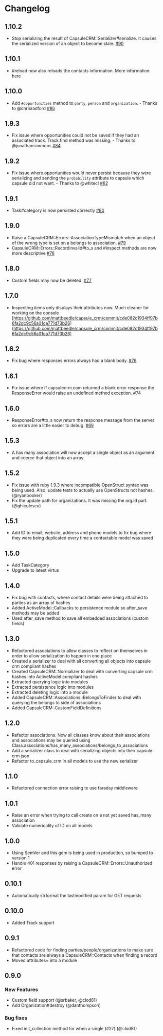 # Changelog

## 1.10.2

- Stop serializing the result of CapsuleCRM::Serializer#serialize. It causes
  the serialized version of an object to become stale.
  [#90](https://github.com/mattbeedle/capsule_crm/pull/90)

## 1.10.1

- #reload now also reloads the contacts information. More information
  [here](https://github.com/mattbeedle/capsule_crm/issues/89#issuecomment-71309322)

## 1.10.0

- Add ```#opportunities``` method to ```party```, ```person```
  and ```organization```. - Thanks to @chrisradford
  [#86](https://github.com/mattbeedle/capsule_crm/pull/86)

## 1.9.3

- Fix issue where opportunities could not be saved if they had an associated
  track. Track.find method was missing. - Thanks to @jonathansimmons
  [#84](https://github.com/mattbeedle/capsule_crm/pull/84)

## 1.9.2

- Fix issue where opportunities would never persist because they were
  serializing and sending the ```probability``` attribute to capsule which
  capsule did not want. - Thanks to @whitecl
  [#82](https://github.com/mattbeedle/capsule_crm/pull/82)

## 1.9.1

- Task#category is now persisted correctly
  [#80](https://github.com/mattbeedle/capsule_crm/pull/80)

## 1.9.0

- Raise a CapsuleCRM::Errors::AssociationTypeMismatch when an object of the
  wrong type is set on a belongs to association.
  [#79](https://github.com/mattbeedle/capsule_crm/pull/79)
- CapsuleCRM::Errors::RecordInvalid#to_s and #inspect methods are now more
  descriptive [#78](https://github.com/mattbeedle/capsule_crm/pull/78)

## 1.8.0

- Custom fields may now be deleted.
  [#77](https://github.com/mattbeedle/capsule_crm/pull/77)

## 1.7.0

- Inspecting items only displays their attributes now. Much cleaner for working
  on the console
  [https://github.com/mattbeedle/capsule_crm/commit/cde082c1934ff97b6fa2dc9c56a01ca771d73b26](https://github.com/mattbeedle/capsule_crm/commit/cde082c1934ff97b6fa2dc9c56a01ca771d73b26)

## 1.6.2

- Fix bug where responses errors always had a blank body.
  [#76](https://github.com/mattbeedle/capsule_crm/pull/76)

## 1.6.1

- Fix issue where if capsulecrm.com returned a blank error response the
  ResponseError would raise an undefined method exception.
  [#74](https://github.com/mattbeedle/capsule_crm/pull/74)

## 1.6.0

- ResponseError#to_s now return the response message from the server so errors
  are a little easier to debug.
  [#69](https://github.com/mattbeedle/capsule_crm/pull/69)

## 1.5.3

- A has many association will now accept a single object as an argument and
  coerce that object into an array.

## 1.5.2

- Fix issue with ruby 1.9.3 where incompatible OpenStruct syntax was being used.
  Also, update tests to actually use OpenStructs not hashes. (@ryanbooker)
- Fix the update path for organizations. It was missing the org.id part. (@ghiculescu)

## 1.5.1

- Add ID to email, website, address and phone models to fix bug where they were
  being duplicated every time a contactable model was saved

## 1.5.0

- Add TaskCategory
- Upgrade to latest virtus

## 1.4.0

- Fix bug with contacts, where contact details were being attached to parties as
  an array of hashes
- Added ActiveModel::Callbacks to persistence module so after_save methods may
  be added
- Used after_save method to save all embedded associations (custom fields)

## 1.3.0

- Refactored associations to allow classes to reflect on themselves in order to
  allow serialization to happen in one place
- Created a serializer to deal with all converting all objects into capsule crm
  compliant hashes
- Created CapsuleCRM::Normalizer to deal with converting capsule crm hashes into
  ActiveModel compliant hashes
- Extracted querying logic into modules
- Extracted persistence logic into modules
- Extracted deleting logic into a module
- Added CapsuleCRM::Associations::BelongsToFinder to deal with querying the
  belongs to side of associations
- Added CapsuleCRM::CustomFieldDefinitions

## 1.2.0

- Refactor associations. Now all classes know about their associations and
  associations may be queried using
  Class.associations/has_many_associations/belongs_to_associations
- Add a serializer class to deal with serializing objects into their capsule crm
  json
- Refactor to_capsule_crm in all models to use the new serializer

## 1.1.0

- Refactored connection error raising to use faraday middleware

## 1.0.1

- Raise an error when trying to call create on a not yet saved has_many
  association
- Validate numericality of ID on all models

## 1.0.0

- Using SemVer and this gem is being used in production, so bumped to version 1
- Handle 401 responses by raising a CapsuleCRM::Errors::Unauthorized error

## 0.10.1

- Automatically strformat the lastmodified param for GET requests

## 0.10.0

- Added Track support

## 0.9.1

- Refactored code for finding parties/people/organizations to make sure that
  contacts are always a CapsuleCRM::Contacts when finding a record
- Moved attributes= into a module

## 0.9.0

### New Features

- Custom field support (@srbaker, @clod81)
- Add Organization#destroy (@danthompson)

### Bug fixes

- Fixed init_collection method for when a single (#27) (@clod81)
